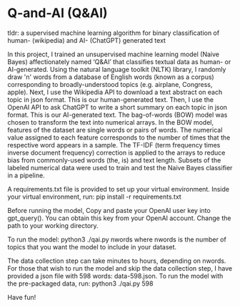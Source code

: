 # Q-and-AI (Q&AI)
tldr: a supervised machine learning algorithm for binary classification of human- (wikipedia) and AI- (ChatGPT) generated text

In this project, I trained an unsupervised machine learning model (Naive Bayes) affectionately named ‘Q&AI’ that classifies textual data as human- or AI-generated. Using the natural language toolkit (NLTK) library, I randomly draw 'n' words from a database of English words (known as a corpus) corresponding to broadly-understood topics (e.g. airplane, Congress, apple). Next, I use the Wikipedia API to download a text abstract on each topic in json format. This is our human-generated text. Then, I use the OpenAI API to ask ChatGPT to write a short summary on each topic in json format. This is our AI-generated text. The bag-of-words (BOW) model was chosen to transform the text into numerical arrays. In the BOW model, features of the dataset are single words or pairs of words. The numerical value assigned to each feature corresponds to the number of times that the respective word appears in a sample. The TF-IDF (term frequency times inverse document frequency) correction is applied to the arrays to reduce bias from commonly-used words (the, is) and text length. Subsets of the labeled numerical data were used to train and test the Naive Bayes classifier in a pipeline.

A requirements.txt file is provided to set up your virtual environment. Inside your virtual environment, run: 
pip install -r requirements.txt

Before running the model,
Copy and paste your OpenAI user key into gpt_query(). You can obtain this key from your OpenAI account.
Change the path to your working directory.

To run the model:
python3 ./qai.py nwords
where nwords is the number of topics that you want the model to include in your dataset. 

The data collection step can take minutes to hours, depending on nwords. For those that wish to run the model and skip the data collection step,
I have provided a json file with 598 words: data-598.json. To run the model with the pre-packaged data, run:
python3 ./qai.py 598

Have fun!
